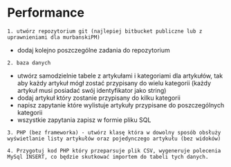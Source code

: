 # Performance

`1. utwórz repozytorium git (najlepiej bitbucket publiczne lub z uprawnieniami dla murbanskiPM) `
- dodaj kolejno poszczególne zadania do repozytorium 

`2. baza danych `

- utwórz samodzielnie tabele z artykułami i kategoriami dla artykułów, tak aby każdy artykuł mógł zostać przypisany do wielu kategorii 
(każdy artykuł musi posiadać swój identyfikator jako string) 
- dodaj artykuł który zostanie przypisany do kilku kategorii 
- napisz zapytanie które wylistuje artykuły przypisane do poszczególnych kategorii 
- wszystkie zapytania zapisz w formie pliku SQL 

`3. PHP (bez frameworka) - utwórz klasę która w dowolny sposób obsłuży wyświetlanie listy artykułów oraz pojedynczego artykułu (bez widoków) `

`4. Przygotuj kod PHP który przeparsuje plik CSV, wygeneruje polecenia MySql INSERT, co będzie skutkować importem do tabeli tych danych.`